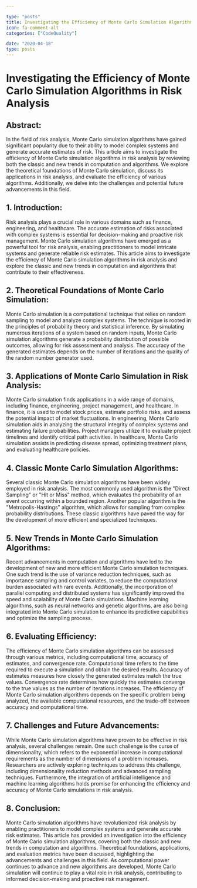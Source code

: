 ```yaml
---

type: "posts"
title: Investigating the Efficiency of Monte Carlo Simulation Algorithms in Risk Analysis
icon: fa-comment-alt
categories: ["CodeQuality"]

date: "2020-04-18"
type: posts
---
```





# Investigating the Efficiency of Monte Carlo Simulation Algorithms in Risk Analysis

## Abstract:
In the field of risk analysis, Monte Carlo simulation algorithms have gained significant popularity due to their ability to model complex systems and generate accurate estimates of risk. This article aims to investigate the efficiency of Monte Carlo simulation algorithms in risk analysis by reviewing both the classic and new trends in computation and algorithms. We explore the theoretical foundations of Monte Carlo simulation, discuss its applications in risk analysis, and evaluate the efficiency of various algorithms. Additionally, we delve into the challenges and potential future advancements in this field.

## 1. Introduction:
Risk analysis plays a crucial role in various domains such as finance, engineering, and healthcare. The accurate estimation of risks associated with complex systems is essential for decision-making and proactive risk management. Monte Carlo simulation algorithms have emerged as a powerful tool for risk analysis, enabling practitioners to model intricate systems and generate reliable risk estimates. This article aims to investigate the efficiency of Monte Carlo simulation algorithms in risk analysis and explore the classic and new trends in computation and algorithms that contribute to their effectiveness.

## 2. Theoretical Foundations of Monte Carlo Simulation:
Monte Carlo simulation is a computational technique that relies on random sampling to model and analyze complex systems. The technique is rooted in the principles of probability theory and statistical inference. By simulating numerous iterations of a system based on random inputs, Monte Carlo simulation algorithms generate a probability distribution of possible outcomes, allowing for risk assessment and analysis. The accuracy of the generated estimates depends on the number of iterations and the quality of the random number generator used.

## 3. Applications of Monte Carlo Simulation in Risk Analysis:
Monte Carlo simulation finds applications in a wide range of domains, including finance, engineering, project management, and healthcare. In finance, it is used to model stock prices, estimate portfolio risks, and assess the potential impact of market fluctuations. In engineering, Monte Carlo simulation aids in analyzing the structural integrity of complex systems and estimating failure probabilities. Project managers utilize it to evaluate project timelines and identify critical path activities. In healthcare, Monte Carlo simulation assists in predicting disease spread, optimizing treatment plans, and evaluating healthcare policies.

## 4. Classic Monte Carlo Simulation Algorithms:
Several classic Monte Carlo simulation algorithms have been widely employed in risk analysis. The most commonly used algorithm is the "Direct Sampling" or "Hit or Miss" method, which evaluates the probability of an event occurring within a bounded region. Another popular algorithm is the "Metropolis-Hastings" algorithm, which allows for sampling from complex probability distributions. These classic algorithms have paved the way for the development of more efficient and specialized techniques.

## 5. New Trends in Monte Carlo Simulation Algorithms:
Recent advancements in computation and algorithms have led to the development of new and more efficient Monte Carlo simulation techniques. One such trend is the use of variance reduction techniques, such as importance sampling and control variates, to reduce the computational burden associated with rare events. Additionally, the incorporation of parallel computing and distributed systems has significantly improved the speed and scalability of Monte Carlo simulations. Machine learning algorithms, such as neural networks and genetic algorithms, are also being integrated into Monte Carlo simulation to enhance its predictive capabilities and optimize the sampling process.

## 6. Evaluating Efficiency:
The efficiency of Monte Carlo simulation algorithms can be assessed through various metrics, including computational time, accuracy of estimates, and convergence rate. Computational time refers to the time required to execute a simulation and obtain the desired results. Accuracy of estimates measures how closely the generated estimates match the true values. Convergence rate determines how quickly the estimates converge to the true values as the number of iterations increases. The efficiency of Monte Carlo simulation algorithms depends on the specific problem being analyzed, the available computational resources, and the trade-off between accuracy and computational time.

## 7. Challenges and Future Advancements:
While Monte Carlo simulation algorithms have proven to be effective in risk analysis, several challenges remain. One such challenge is the curse of dimensionality, which refers to the exponential increase in computational requirements as the number of dimensions of a problem increases. Researchers are actively exploring techniques to address this challenge, including dimensionality reduction methods and advanced sampling techniques. Furthermore, the integration of artificial intelligence and machine learning algorithms holds promise for enhancing the efficiency and accuracy of Monte Carlo simulations in risk analysis.

## 8. Conclusion:
Monte Carlo simulation algorithms have revolutionized risk analysis by enabling practitioners to model complex systems and generate accurate risk estimates. This article has provided an investigation into the efficiency of Monte Carlo simulation algorithms, covering both the classic and new trends in computation and algorithms. Theoretical foundations, applications, and evaluation metrics have been discussed, highlighting the advancements and challenges in this field. As computational power continues to advance and new algorithms are developed, Monte Carlo simulation will continue to play a vital role in risk analysis, contributing to informed decision-making and proactive risk management.